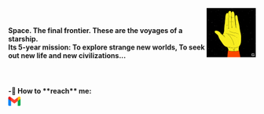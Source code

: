 <img src="https://raw.githubusercontent.com/KatlenVanessa/KatlenVanessa/master/200w.gif" align="right" width="100" > 
<br>
<h4>Space. The final frontier. These are the voyages of a starship.<br>
Its 5-year mission: To explore strange new worlds, To seek out new life and new civilizations...</h4>
<br>
<h4>-🔔 How to **reach** me:<br>
<a href="https://mail.google.com/mail/u/katlenvanessa15@gmail.com" target="blank"><img align="center" src="https://raw.githubusercontent.com/KatlenVanessa/KatlenVanessa/master/5968534.png" height="25" /></a></h4>
